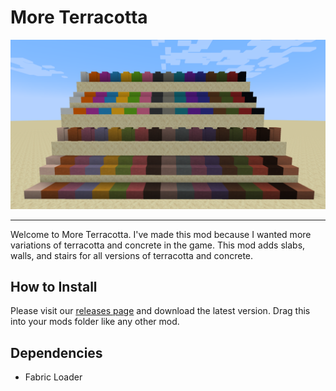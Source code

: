 # More Terracotta

![image of all blocks currently in the mod](showcase.png)

---

Welcome to More Terracotta. 
I've made this mod because I wanted more variations of terracotta and concrete in the game. 
This mod adds slabs, walls, and stairs for all versions of terracotta and concrete.

## How to Install

Please visit our [releases page](https://github.com/BabarKhanDev/more-terracotta/releases) and download the latest version. Drag this into your mods folder like any other mod.

## Dependencies
* Fabric Loader
